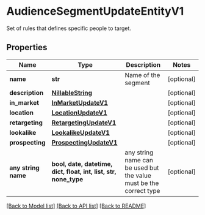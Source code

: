 # AudienceSegmentUpdateEntityV1

Set of rules that defines specific people to target.

## Properties
Name | Type | Description | Notes
------------ | ------------- | ------------- | -------------
**name** | **str** | Name of the segment | [optional] 
**description** | [**NillableString**](NillableString.md) |  | [optional] 
**in_market** | [**InMarketUpdateV1**](InMarketUpdateV1.md) |  | [optional] 
**location** | [**LocationUpdateV1**](LocationUpdateV1.md) |  | [optional] 
**retargeting** | [**RetargetingUpdateV1**](RetargetingUpdateV1.md) |  | [optional] 
**lookalike** | [**LookalikeUpdateV1**](LookalikeUpdateV1.md) |  | [optional] 
**prospecting** | [**ProspectingUpdateV1**](ProspectingUpdateV1.md) |  | [optional] 
**any string name** | **bool, date, datetime, dict, float, int, list, str, none_type** | any string name can be used but the value must be the correct type | [optional]

[[Back to Model list]](../README.md#documentation-for-models) [[Back to API list]](../README.md#documentation-for-api-endpoints) [[Back to README]](../README.md)


